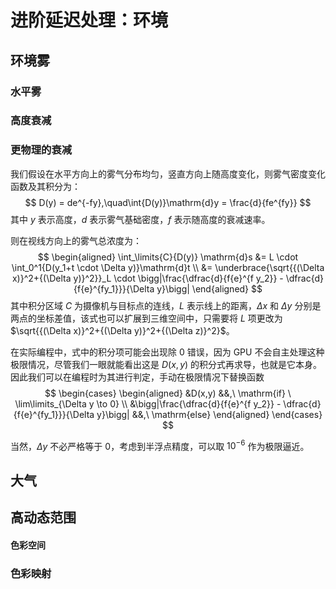# 进阶延迟处理：环境

## 环境雾

### 水平雾

### 高度衰减

### 更物理的衰减

我们假设在水平方向上的雾气分布均匀，竖直方向上随高度变化，则雾气密度变化函数及其积分为：
$$
D(y) = de^{-fy},\quad\int{D(y)}\mathrm{d}y = \frac{d}{fe^{fy}}
$$
其中 $y$ 表示高度，$d$ 表示雾气基础密度，$f$ 表示随高度的衰减速率。

则在视线方向上的雾气总浓度为：
$$
\begin{aligned}
\int_\limits{C}{D(y)} \mathrm{d}s &= L \cdot \int_0^1{D(y_1+t \cdot \Delta y)}\mathrm{d}t \\
&= \underbrace{\sqrt{{(\Delta x)}^2+{(\Delta y)}^2}}_L \cdot \bigg|\frac{\dfrac{d}{f{e}^{f y_2}} - \dfrac{d}{f{e}^{fy_1}}}{\Delta y}\bigg|
\end{aligned}
$$
其中积分区域 $C$ 为摄像机与目标点的连线，$L$ 表示线上的距离，$\Delta x$ 和 $\Delta y$ 分别是两点的坐标差值，该式也可以扩展到三维空间中，只需要将 $L$ 项更改为 $\sqrt{{(\Delta x)}^2+{(\Delta y)}^2+{(\Delta z)}^2}$。

在实际编程中，式中的积分项可能会出现除 0 错误，因为 GPU 不会自主处理这种极限情况，尽管我们一眼就能看出这是 $D(x,y)$ 的积分式再求导，也就是它本身。因此我们可以在编程时为其进行判定，手动在极限情况下替换函数
$$
\begin{cases}
\begin{aligned}
&D(x,y) &&,\ \mathrm{if} \ \lim\limits_{\Delta y \to 0} \\
&\bigg|\frac{\dfrac{d}{f{e}^{f y_2}} - \dfrac{d}{f{e}^{fy_1}}}{\Delta y}\bigg| &&,\ \mathrm{else}
\end{aligned}
\end{cases}
$$

当然，$\Delta y$ 不必严格等于 0，考虑到半浮点精度，可以取 $10^{-6}$ 作为极限逼近。

## 大气

[//]: # (天气、日出日落、星空等)

## 高动态范围

#### 色彩空间

### 色彩映射
